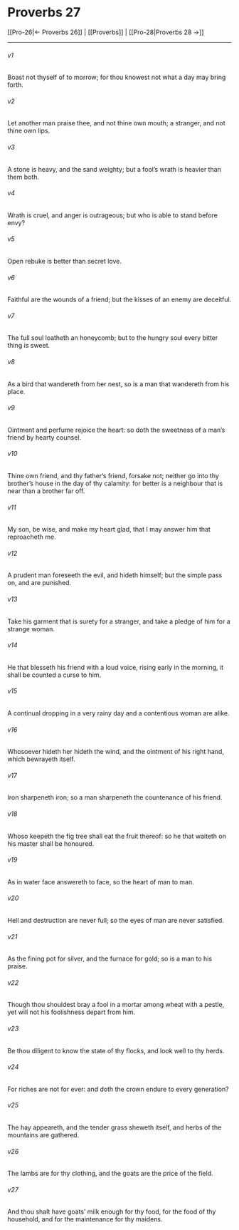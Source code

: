 # Proverbs 27

[[Pro-26|← Proverbs 26]] | [[Proverbs]] | [[Pro-28|Proverbs 28 →]]
***

###### v1
Boast not thyself of to morrow; for thou knowest not what a day may bring forth.
###### v2
Let another man praise thee, and not thine own mouth; a stranger, and not thine own lips.
###### v3
A stone is heavy, and the sand weighty; but a fool’s wrath is heavier than them both.
###### v4
Wrath is cruel, and anger is outrageous; but who is able to stand before envy?
###### v5
Open rebuke is better than secret love.
###### v6
Faithful are the wounds of a friend; but the kisses of an enemy are deceitful.
###### v7
The full soul loatheth an honeycomb; but to the hungry soul every bitter thing is sweet.
###### v8
As a bird that wandereth from her nest, so is a man that wandereth from his place.
###### v9
Ointment and perfume rejoice the heart: so doth the sweetness of a man’s friend by hearty counsel.
###### v10
Thine own friend, and thy father’s friend, forsake not; neither go into thy brother’s house in the day of thy calamity: for better is a neighbour that is near than a brother far off.
###### v11
My son, be wise, and make my heart glad, that I may answer him that reproacheth me.
###### v12
A prudent man foreseeth the evil, and hideth himself; but the simple pass on, and are punished.
###### v13
Take his garment that is surety for a stranger, and take a pledge of him for a strange woman.
###### v14
He that blesseth his friend with a loud voice, rising early in the morning, it shall be counted a curse to him.
###### v15
A continual dropping in a very rainy day and a contentious woman are alike.
###### v16
Whosoever hideth her hideth the wind, and the ointment of his right hand, which bewrayeth itself.
###### v17
Iron sharpeneth iron; so a man sharpeneth the countenance of his friend.
###### v18
Whoso keepeth the fig tree shall eat the fruit thereof: so he that waiteth on his master shall be honoured.
###### v19
As in water face answereth to face, so the heart of man to man.
###### v20
Hell and destruction are never full; so the eyes of man are never satisfied.
###### v21
As the fining pot for silver, and the furnace for gold; so is a man to his praise.
###### v22
Though thou shouldest bray a fool in a mortar among wheat with a pestle, yet will not his foolishness depart from him.
###### v23
Be thou diligent to know the state of thy flocks, and look well to thy herds.
###### v24
For riches are not for ever: and doth the crown endure to every generation?
###### v25
The hay appeareth, and the tender grass sheweth itself, and herbs of the mountains are gathered.
###### v26
The lambs are for thy clothing, and the goats are the price of the field.
###### v27
And thou shalt have goats’ milk enough for thy food, for the food of thy household, and for the maintenance for thy maidens. 
